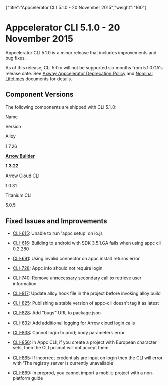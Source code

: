 {"title":"Appcelerator CLI 5.1.0 - 20 November 2015","weight":"160"} 

# Appcelerator CLI 5.1.0 - 20 November 2015

Appcelerator CLI 5.1.0 is a minor release that includes improvements and bug fixes.

As of this release, CLI 5.0.x will not be supported six months from 5.1.0.GA's release date. See [Axway Appcelerator Deprecation Policy](/docs/appc/AMPLIFY_Appcelerator_Services_Overview/Axway_Appcelerator_Deprecation_Policy/) and [Nominal Lifetimes](/docs/appc/AMPLIFY_Appcelerator_Services_Overview/Axway_Appcelerator_Product_Lifecycle/#NominalLifetimes) documents for details.

## Component Versions

The following components are shipped with CLI 5.1.0:

Name

Version

Alloy

1.7.26

**[Arrow Builder](/docs/appc/Axway_API_Builder/API_Builder/API_Builder_Release_Notes/)**

**1.3.22**

Arrow Cloud CLI

1.0.31

Titanium CLI

5.0.5

## Fixed Issues and Improvements

*   [CLI-615](https://jira.appcelerator.org/browse/CLI-615): Unable to run 'appc setup' on io.js
    
*   [CLI-616](https://jira.appcelerator.org/browse/CLI-616): Building to android with SDK 3.5.1.GA fails when using appc cli 0.2.280
    
*   [CLI-691](https://jira.appcelerator.org/browse/CLI-691): Using invalid connector on appc install returns error
    
*   [CLI-728](https://jira.appcelerator.org/browse/CLI-728): Appc info should not require login
    
*   [CLI-740](https://jira.appcelerator.org/browse/CLI-740): Remove unnecessary secondary call to retrieve user information
    
*   [CLI-817](https://jira.appcelerator.org/browse/CLI-817): Update alloy hook file in the project before invoking alloy build
    
*   [CLI-825](https://jira.appcelerator.org/browse/CLI-825): Publishing a stable version of appc-cli doesn't tag it as latest
    
*   [CLI-828](https://jira.appcelerator.org/browse/CLI-828): Add "bugs" URL to package.json
    
*   [CLI-832](https://jira.appcelerator.org/browse/CLI-832): Add additional logging for Arrow cloud login calls
    
*   [CLI-838](https://jira.appcelerator.org/browse/CLI-838): Cannot login to prod; body parameters error
    
*   [CLI-856](https://jira.appcelerator.org/browse/CLI-856): In Appc CLI, if you create a project with European character sets, then the CLI prompt will not accept them
    
*   [CLI-865](https://jira.appcelerator.org/browse/CLI-865): If incorrect credentials are input on login then the CLI will error with 'The registry server is currently unavailable'
    
*   [CLI-869](https://jira.appcelerator.org/browse/CLI-869): In preprod, you cannot import a mobile project with a non-platform guide
